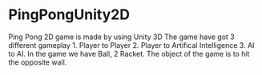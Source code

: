 # PingPongUnity2D
Ping Pong 2D game is made by using Unity 3D  The game have got 3 different gameplay 1. Player to Player 2. Player to Artifical Intelligence 3. AI to AI. In the game we have Ball, 2 Racket. The object of the game is to hit the opposite wall.

